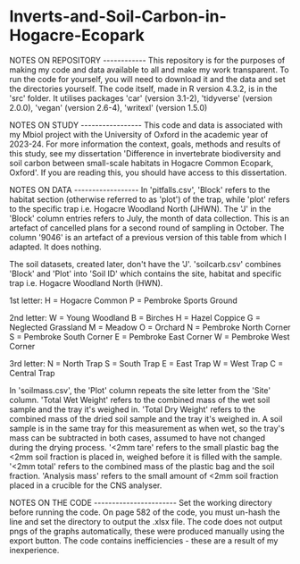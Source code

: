 # Inverts-and-Soil-Carbon-in-Hogacre-Ecopark
NOTES ON REPOSITORY ------------
This repository is for the purposes of making my code and data available to all and make my work transparent. To run the code for yourself, you will need to download it and the data and set the directories yourself.
The code itself, made in R version 4.3.2, is in the 'src' folder. It utilises packages 'car' (version 3.1-2), 'tidyverse' (version 2.0.0), 'vegan' (version 2.6-4), 'writexl' (version 1.5.0)

NOTES ON STUDY -----------------
This code and data is associated with my Mbiol project with the University of Oxford in the academic year of 2023-24. For more information the context, goals, methods and results of this study, see my dissertation 'Difference in invertebrate biodiversity and soil carbon between small-scale habitats in Hogacre Common Ecopark, Oxford'. If you are reading this, you should have access to this dissertation.

NOTES ON DATA ------------------
In 'pitfalls.csv', 'Block' refers to the habitat section (otherwise referred to as 'plot') of the trap, while 'plot' refers to the specific trap i.e. Hogacre Woodland North (JHWN).
The 'J' in the 'Block' column entries refers to July, the month of data collection. This is an artefact of cancelled plans for a second round of sampling in October.
The column '9046' is an artefact of a previous version of this table from which I adapted. It does nothing.

The soil datasets, created later, don't have the 'J'. 'soilcarb.csv' combines 'Block' and 'Plot' into 'Soil ID' which contains the site, habitat and specific trap i.e. Hogacre Woodland North (HWN).

1st letter:
H = Hogacre Common
P = Pembroke Sports Ground

2nd letter:
W = Young Woodland
B = Birches
H = Hazel Coppice
G = Neglected Grassland
M = Meadow
O = Orchard
N = Pembroke North Corner
S = Pembroke South Corner
E = Pembroke East Corner
W = Pembroke West Corner

3rd letter:
N = North Trap
S = South Trap
E = East Trap
W = West Trap
C = Central Trap

In 'soilmass.csv', the 'Plot' column repeats the site letter from the 'Site' column.
'Total Wet Weight' refers to the combined mass of the wet soil sample and the tray it's weighed in.
'Total Dry Weight' refers to the combined mass of the dried soil sample and the tray it's weighed in. A soil sample is in the same tray for this measurement as when wet, so the tray's mass can be subtracted in both cases, assumed to have not changed during the drying process.
'<2mm tare' refers to the small plastic bag the <2mm soil fraction is placed in, weighed before it is filled with the sample.
'<2mm total' refers to the combined mass of the plastic bag and the soil fraction.
'Analysis mass' refers to the small amount of <2mm soil fraction placed in a crucible for the CNS analyser.

NOTES ON THE CODE -----------------------
Set the working directory before running the code.
On page 582 of the code, you must un-hash the line and set the directory to output the .xlsx file.
The code does not output pngs of the graphs automatically, these were produced manually using the export button.
The code contains inefficiencies - these are a result of my inexperience.
